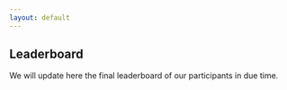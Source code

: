 ```yaml
---
layout: default
---
```


## Leaderboard 

We will update here the final leaderboard of our participants in due time.